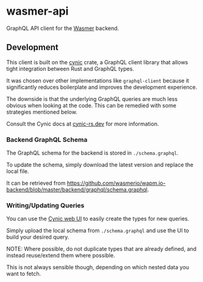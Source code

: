 # wasmer-api

GraphQL API client for the [Wasmer](https://wasmer.io) backend.

## Development

This client is built on the [cynic][cynic-api-docs] crate,
a GraphQL client library that allows tight integration between Rust and
GraphQL types.

It was chosen over other implementations like `graphql-client` because it
significantly reduces boilerplate and improves the development experience.

The downside is that the underlying GraphQL queries are much less obvious when
looking at the code. This can be remedied with some strategies mentioned below.

Consult the Cynic docs at [cynic-rs.dev][cynic-website] for more
information.

### Backend GraphQL Schema

The GraphQL schema for the backend is stored in `./schema.graphql`.

To update the schema, simply download the latest version and replace the local
file.

It can be retrieved from
https://github.com/wasmerio/wapm.io-backend/blob/master/backend/graphql/schema.graphql.

### Writing/Updating Queries

You can use the [Cynic web UI][cynic-web-ui] to easily create the types for new
queries.

Simply upload the local schema from `./schema.graphql` and use the UI to build
your desired query.

NOTE: Where possible, do not duplicate types that are already defined,
and instead reuse/extend them where possible.

This is not always sensible though, depending on which nested data you want to
fetch.

[cynic-api-docs]: https://docs.rs/cynic/latest/cynic/
[cynic-web-ui]: https://docs.rs/cynic/latest/cynic/
[cynic-website]: https://cynic-rs.dev
